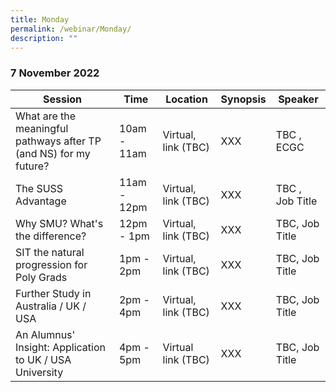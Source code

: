 ```yaml
---
title: Monday
permalink: /webinar/Monday/
description: ""
---
```

### 7 November 2022

| Session | Time | Location | Synopsis | Speaker |
| - | - | - | - | - |
| What are the meaningful pathways after TP (and NS) for my future?  | 10am - 11am | Virtual, link (TBC) | XXX  | TBC , ECGC |
| The SUSS Advantage  | 11am - 12pm | Virtual, link (TBC) | XXX  | TBC , Job Title |
| Why SMU? What's the difference?  | 12pm - 1pm | Virtual, link (TBC) | XXX  | TBC, Job Title |
| SIT the natural progression for Poly Grads  | 1pm - 2pm | Virtual, link (TBC) | XXX  | TBC, Job Title |
| Further Study in Australia / UK / USA | 2pm - 4pm | Virtual, link (TBC) | XXX  | TBC, Job Title |
| An Alumnus' Insight: Application to UK / USA University  | 4pm - 5pm | Virtual link (TBC) | XXX  | TBC, Job Title |